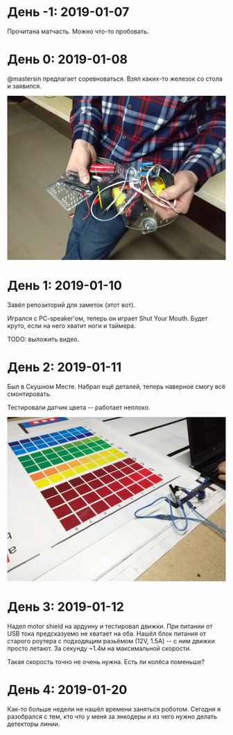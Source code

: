 
# День -1: 2019-01-07

Прочитана матчасть. Можно что-то пробовать.

# День 0: 2019-01-08

@mastersin предлагает соревноваться. Взял каких-то железок со стола и заявился.

![Так это выглядит](boring-robot-day0.jpg)

# День 1: 2019-01-10

Завёл репозиторий для заметок (этот вот).

Игрался с PC-speaker'ом, теперь он играет Shut Your Mouth.
Будет круто, если на него хватит ноги и таймера.

TODO: выложить видео.

# День 2: 2019-01-11

Был в Скушном Месте. Набрал ещё деталей, теперь наверное
смогу всё смонтировать.

Тестировали датчик цвета -- работает неплохо.

![Плакат для калибровки](color-sensor-calibration.jpg)

# День 3: 2019-01-12

Надел motor shield на ардуину и тестировал движки. При питании от
USB тока предсказуемо не хватает на оба. Нашёл блок питания от
старого роутера с подходящим разьёмом (12V, 1.5A) -- с ним
движки просто летают. За секунду ~1.4м на максимальной скорости.

Такая скорость точно не очень нужна. Есть ли колёса поменьше?

# День 4: 2019-01-20

Как-то больше недели не нашёл времени заняться роботом. Сегодня
я разобрался с тем, кто что у меня за энкодеры и из чего нужно
делать детекторы линии.
